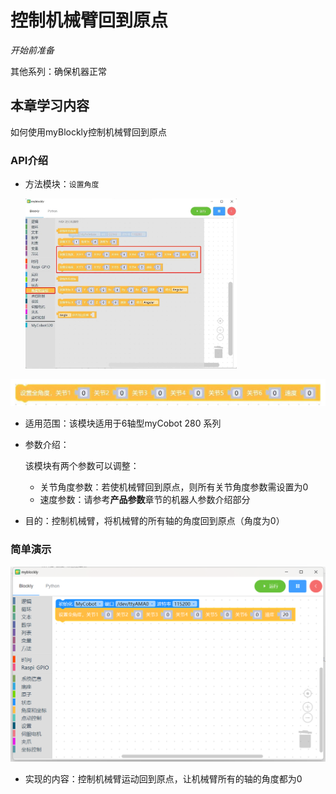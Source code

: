 # 控制机械臂回到原点

<i>开始前准备</i>

其他系列：确保机器正常

## 本章学习内容

如何使用myBlockly控制机械臂回到原点

### API介绍

* 方法模块：`设置角度`

  <img src="../../../../resource\3-FunctionsAndApplications\6.developmentGuide\myBlocklyAndUlFlow\backtoorgin/回到原点1.jpg" style="zoom:33%;" />

<img src="../../../../resource\3-FunctionsAndApplications\6.developmentGuide\myBlocklyAndUlFlow\backtoorgin/回到原点2.jpg" style="zoom: 50%;" />

* 适用范围：该模块适用于6轴型myCobot 280 系列

* 参数介绍：

  该模块有两个参数可以调整：

  * 关节角度参数：若使机械臂回到原点，则所有关节角度参数需设置为0
  * 速度参数：请参考**产品参数**章节的机器人参数介绍部分

* 目的：控制机械臂，将机械臂的所有轴的角度回到原点（角度为0）



### 简单演示

<img src="../../../../resource\3-FunctionsAndApplications\6.developmentGuide\myBlocklyAndUlFlow\backtoorgin/回到原点demo1.jpg" style="zoom: 50%;" />

* 实现的内容：控制机械臂运动回到原点，让机械臂所有的轴的角度都为0
